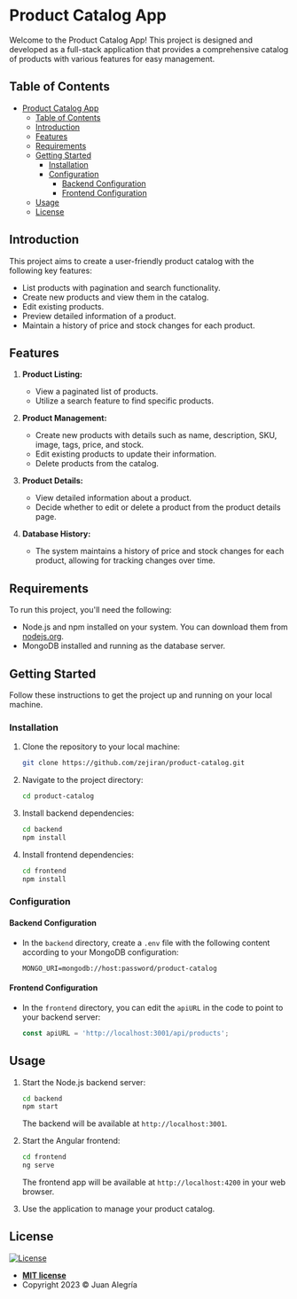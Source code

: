 # Product Catalog App

Welcome to the Product Catalog App! This project is designed and developed as a full-stack application that provides a comprehensive catalog of products with various features for easy management.

## Table of Contents

- [Product Catalog App](#product-catalog-app)
  - [Table of Contents](#table-of-contents)
  - [Introduction](#introduction)
  - [Features](#features)
  - [Requirements](#requirements)
  - [Getting Started](#getting-started)
    - [Installation](#installation)
    - [Configuration](#configuration)
      - [Backend Configuration](#backend-configuration)
      - [Frontend Configuration](#frontend-configuration)
  - [Usage](#usage)
  - [License](#license)

## Introduction

This project aims to create a user-friendly product catalog with the following key features:

- List products with pagination and search functionality.
- Create new products and view them in the catalog.
- Edit existing products.
- Preview detailed information of a product.
- Maintain a history of price and stock changes for each product.

## Features

1. **Product Listing:**
   - View a paginated list of products.
   - Utilize a search feature to find specific products.

2. **Product Management:**
   - Create new products with details such as name, description, SKU, image, tags, price, and stock.
   - Edit existing products to update their information.
   - Delete products from the catalog.

3. **Product Details:**
   - View detailed information about a product.
   - Decide whether to edit or delete a product from the product details page.

4. **Database History:**
   - The system maintains a history of price and stock changes for each product, allowing for tracking changes over time.

## Requirements

To run this project, you'll need the following:

- Node.js and npm installed on your system. You can download them from [nodejs.org](https://nodejs.org/).
- MongoDB installed and running as the database server.

## Getting Started

Follow these instructions to get the project up and running on your local machine.

### Installation

1. Clone the repository to your local machine:

   ```bash
   git clone https://github.com/zejiran/product-catalog.git
   ```

2. Navigate to the project directory:

   ```bash
   cd product-catalog
   ```

3. Install backend dependencies:

   ```bash
   cd backend
   npm install
   ```

4. Install frontend dependencies:

   ```bash
   cd frontend
   npm install
   ```

### Configuration

#### Backend Configuration

- In the `backend` directory, create a `.env` file with the following content according to your MongoDB configuration:
   ```
   MONGO_URI=mongodb://host:password/product-catalog
   ```

#### Frontend Configuration

- In the `frontend` directory, you can edit the `apiURL` in the code to point to your backend server:

   ```javascript
   const apiURL = 'http://localhost:3001/api/products';
   ```

## Usage

1. Start the Node.js backend server:

   ```bash
   cd backend
   npm start
   ```

   The backend will be available at `http://localhost:3001`.

2. Start the Angular frontend:

   ```bash
   cd frontend
   ng serve
   ```

   The frontend app will be available at `http://localhost:4200` in your web browser.

3. Use the application to manage your product catalog.

## License

[![License](http://img.shields.io/:license-mit-blue.svg?style=flat-square)](http://badges.mit-license.org)

- **[MIT license](LICENSE)**
- Copyright 2023 © Juan Alegría